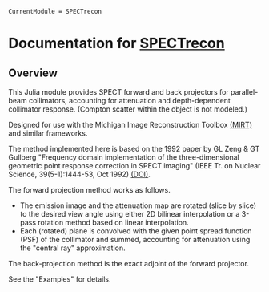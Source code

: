 ```@meta
CurrentModule = SPECTrecon
```

# Documentation for [SPECTrecon](https://github.com/JuliaImageRecon/SPECTrecon.jl)

## Overview

This Julia module provides
SPECT forward and back projectors
for parallel-beam collimators,
accounting for attenuation
and depth-dependent collimator response.
(Compton scatter within the object is not modeled.)

Designed for use with the Michigan Image Reconstruction Toolbox
[(MIRT)](https://github.com/JeffFessler/MIRT.jl)
and similar frameworks.

The method implemented here is based on the 1992 paper
by GL Zeng & GT Gullberg
"Frequency domain implementation
of the three-dimensional geometric point response correction in SPECT imaging"
(IEEE Tr. on Nuclear Science, 39(5-1):1444-53, Oct 1992)
[(DOI)](http://doi.org/10.1109/23.173222).

The forward projection method works as follows.
* The emission image and the attenuation map
  are rotated (slice by slice) to the desired view angle
  using either 2D bilinear interpolation
  or a 3-pass rotation method based on linear interpolation.
* Each (rotated) plane is convolved with the given
  point spread function (PSF) of the collimator
  and summed, accounting for attenuation
  using the "central ray" approximation.

The back-projection method is the exact adjoint
of the forward projector.

See the "Examples" for details.
